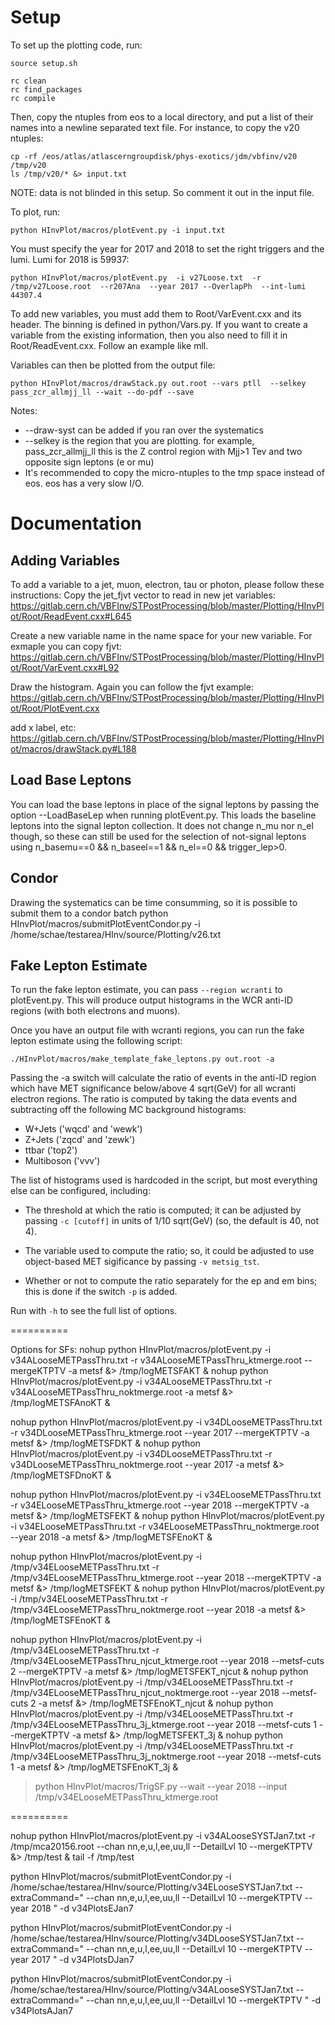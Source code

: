 # Setup

To set up the plotting code, run:

```
source setup.sh

rc clean
rc find_packages
rc compile
```

Then, copy the ntuples from eos to a local directory, and put
a list of their names into a newline separated text file. For instance,
to copy the v20 ntuples:

```
cp -rf /eos/atlas/atlascerngroupdisk/phys-exotics/jdm/vbfinv/v20 /tmp/v20
ls /tmp/v20/* &> input.txt
```

NOTE: data is not blinded in this setup. So comment it out in the input file.

To plot, run:

```
python HInvPlot/macros/plotEvent.py -i input.txt 
```

You must specify the year for 2017 and 2018 to set the right triggers and the lumi. Lumi for 2018 is 59937:
```
python HInvPlot/macros/plotEvent.py  -i v27Loose.txt  -r /tmp/v27Loose.root  --r207Ana  --year 2017 --OverlapPh  --int-lumi 44307.4
```

To add new variables, you must add them to Root/VarEvent.cxx and its header. The binning is defined in python/Vars.py. If you want to create a variable from the existing information, then you also need to fill it in Root/ReadEvent.cxx. Follow an example like mll.

Variables can then be plotted from the output file:

```
python HInvPlot/macros/drawStack.py out.root --vars ptll  --selkey pass_zcr_allmjj_ll --wait --do-pdf --save 
```

Notes:

* --draw-syst can be added if you ran over the systematics
* --selkey is the region that you are plotting. for example, pass_zcr_allmjj_ll this is the Z control region with Mjj>1 Tev and two opposite sign leptons (e or mu)
* It's recommended to copy the micro-ntuples to the tmp space instead of eos. eos has a very slow I/O.

# Documentation

## Adding Variables

To add a variable to a jet, muon, electron, tau or photon, please follow these instructions:
Copy the jet_fjvt vector to read in new jet variables:
https://gitlab.cern.ch/VBFInv/STPostProcessing/blob/master/Plotting/HInvPlot/Root/ReadEvent.cxx#L645

Create a new variable name in the name space for your new variable. For exmaple you can copy fjvt:
https://gitlab.cern.ch/VBFInv/STPostProcessing/blob/master/Plotting/HInvPlot/Root/VarEvent.cxx#L92

Draw the histogram. Again you can follow the fjvt example: 
https://gitlab.cern.ch/VBFInv/STPostProcessing/blob/master/Plotting/HInvPlot/Root/PlotEvent.cxx

add x label, etc:
https://gitlab.cern.ch/VBFInv/STPostProcessing/blob/master/Plotting/HInvPlot/macros/drawStack.py#L188

## Load Base Leptons

You can load the base leptons in place of the signal leptons by passing the option --LoadBaseLep
when running plotEvent.py. This loads the baseline leptons into the signal lepton collection.
It does not change n_mu nor n_el though, so these can still be used for the selection of not-signal
leptons using  n_basemu==0 && n_baseel==1 && n_el==0 && trigger_lep>0.

## Condor

Drawing the systematics can be time consumming, so it is possible to submit them to a condor batch
python HInvPlot/macros/submitPlotEventCondor.py -i /home/schae/testarea/HInv/source/Plotting/v26.txt

## Fake Lepton Estimate

To run the fake lepton estimate, you can pass ```--region wcranti``` to
plotEvent.py. This will produce output histograms in the WCR anti-ID regions
(with both electrons and muons).

Once you have an output file with wcranti regions, you can run the fake
lepton estimate using the following script:

```
./HInvPlot/macros/make_template_fake_leptons.py out.root -a
```

Passing the -a switch will calculate the ratio of events in the anti-ID
region which have MET significance below/above 4 sqrt(GeV) for all wcranti
electron regions. The ratio is computed by taking the data events and
subtracting off the following MC background histograms:

* W+Jets ('wqcd' and 'wewk')
* Z+Jets ('zqcd' and 'zewk')
* ttbar ('top2')
* Multiboson ('vvv')

The list of histograms used is hardcoded in the script, but most everything
else can be configured, including:

* The threshold at which the ratio is computed; it can be adjusted by passing
```-c [cutoff]``` in units of 1/10 sqrt(GeV) (so, the default is 40, not 4).

* The variable used to compute the ratio; so, it could be adjusted to use
object-based MET sigificance by passing ```-v metsig_tst```.

* Whether or not to compute the ratio separately for the ep and em bins;
this is done if the switch ```-p``` is added.

Run with ```-h``` to see the full list of options.


==========

Options for SFs:
nohup python HInvPlot/macros/plotEvent.py  -i v34ALooseMETPassThru.txt   -r v34ALooseMETPassThru_ktmerge.root     --mergeKTPTV -a metsf &> /tmp/logMETSFAKT &
nohup python HInvPlot/macros/plotEvent.py  -i v34ALooseMETPassThru.txt   -r v34ALooseMETPassThru_noktmerge.root      -a metsf &> /tmp/logMETSFAnoKT &

nohup python HInvPlot/macros/plotEvent.py  -i v34DLooseMETPassThru.txt   -r v34DLooseMETPassThru_ktmerge.root  --year 2017   --mergeKTPTV -a metsf &> /tmp/logMETSFDKT &
nohup python HInvPlot/macros/plotEvent.py  -i v34DLooseMETPassThru.txt   -r v34DLooseMETPassThru_noktmerge.root   --year 2017    -a metsf &> /tmp/logMETSFDnoKT &

nohup python HInvPlot/macros/plotEvent.py  -i v34ELooseMETPassThru.txt   -r v34ELooseMETPassThru_ktmerge.root --year 2018    --mergeKTPTV -a metsf &> /tmp/logMETSFEKT &
nohup python HInvPlot/macros/plotEvent.py  -i v34ELooseMETPassThru.txt   -r v34ELooseMETPassThru_noktmerge.root  --year 2018    -a metsf &> /tmp/logMETSFEnoKT &

nohup python HInvPlot/macros/plotEvent.py  -i /tmp/v34ELooseMETPassThru.txt   -r /tmp/v34ELooseMETPassThru_ktmerge.root --year 2018    --mergeKTPTV -a metsf &> /tmp/logMETSFEKT &
nohup python HInvPlot/macros/plotEvent.py  -i /tmp/v34ELooseMETPassThru.txt   -r /tmp/v34ELooseMETPassThru_noktmerge.root  --year 2018    -a metsf &> /tmp/logMETSFEnoKT &

nohup python HInvPlot/macros/plotEvent.py  -i /tmp/v34ELooseMETPassThru.txt   -r /tmp/v34ELooseMETPassThru_njcut_ktmerge.root --year 2018   --metsf-cuts 2  --mergeKTPTV -a metsf &> /tmp/logMETSFEKT_njcut &
nohup python HInvPlot/macros/plotEvent.py  -i /tmp/v34ELooseMETPassThru.txt   -r /tmp/v34ELooseMETPassThru_njcut_noktmerge.root  --year 2018   --metsf-cuts 2  -a metsf &> /tmp/logMETSFEnoKT_njcut &
nohup python HInvPlot/macros/plotEvent.py  -i /tmp/v34ELooseMETPassThru.txt   -r /tmp/v34ELooseMETPassThru_3j_ktmerge.root --year 2018  --metsf-cuts 1  --mergeKTPTV -a metsf &> /tmp/logMETSFEKT_3j &
nohup python HInvPlot/macros/plotEvent.py  -i
/tmp/v34ELooseMETPassThru.txt   -r
/tmp/v34ELooseMETPassThru_3j_noktmerge.root  --year 2018
--metsf-cuts 1   -a metsf &> /tmp/logMETSFEnoKT_3j &

> python HInvPlot/macros/TrigSF.py --wait --year 2018 --input /tmp/v34ELooseMETPassThru_ktmerge.root


==========

nohup python HInvPlot/macros/plotEvent.py  -i v34ALooseSYSTJan7.txt
-r /tmp/mca20156.root   --chan nn,e,u,l,ee,uu,ll  --DetailLvl 10
--mergeKTPTV  &> /tmp/test & tail -f /tmp/test

python HInvPlot/macros/submitPlotEventCondor.py -i
/home/schae/testarea/HInv/source/Plotting/v34ELooseSYSTJan7.txt
--extraCommand=" --chan nn,e,u,l,ee,uu,ll --DetailLvl 10 --mergeKTPTV
--year 2018 " -d v34PlotsEJan7

python HInvPlot/macros/submitPlotEventCondor.py -i
/home/schae/testarea/HInv/source/Plotting/v34DLooseSYSTJan7.txt
--extraCommand=" --chan nn,e,u,l,ee,uu,ll --DetailLvl 10 --mergeKTPTV
--year 2017 " -d v34PlotsDJan7

python HInvPlot/macros/submitPlotEventCondor.py -i /home/schae/testarea/HInv/source/Plotting/v34ALooseSYSTJan7.txt --extraCommand=" --chan nn,e,u,l,ee,uu,ll --DetailLvl 10 --mergeKTPTV " -d v34PlotsAJan7
